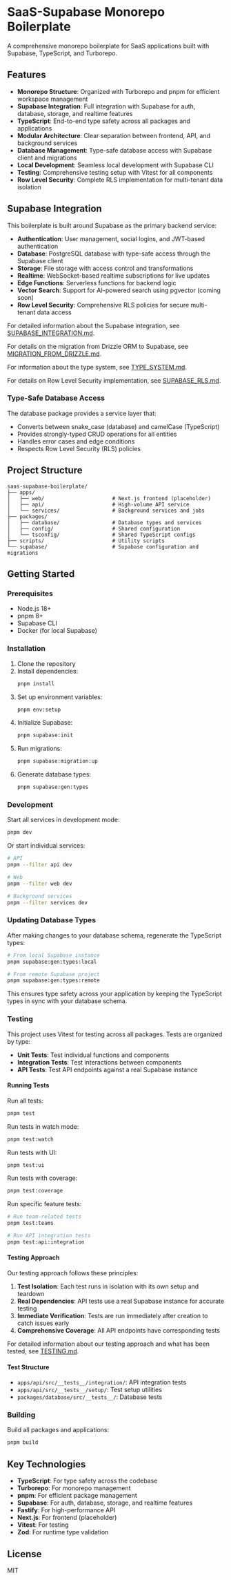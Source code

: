 # SaaS-Supabase Monorepo Boilerplate

A comprehensive monorepo boilerplate for SaaS applications built with Supabase, TypeScript, and Turborepo.

## Features

- **Monorepo Structure**: Organized with Turborepo and pnpm for efficient workspace management
- **Supabase Integration**: Full integration with Supabase for auth, database, storage, and realtime features
- **TypeScript**: End-to-end type safety across all packages and applications
- **Modular Architecture**: Clear separation between frontend, API, and background services
- **Database Management**: Type-safe database access with Supabase client and migrations
- **Local Development**: Seamless local development with Supabase CLI
- **Testing**: Comprehensive testing setup with Vitest for all components
- **Row Level Security**: Complete RLS implementation for multi-tenant data isolation

## Supabase Integration

This boilerplate is built around Supabase as the primary backend service:

- **Authentication**: User management, social logins, and JWT-based authentication
- **Database**: PostgreSQL database with type-safe access through the Supabase client
- **Storage**: File storage with access control and transformations
- **Realtime**: WebSocket-based realtime subscriptions for live updates
- **Edge Functions**: Serverless functions for backend logic
- **Vector Search**: Support for AI-powered search using pgvector (coming soon)
- **Row Level Security**: Comprehensive RLS policies for secure multi-tenant data access

For detailed information about the Supabase integration, see [SUPABASE_INTEGRATION.md](docs/SUPABASE_INTEGRATION.md).

For details on the migration from Drizzle ORM to Supabase, see [MIGRATION_FROM_DRIZZLE.md](docs/MIGRATION_FROM_DRIZZLE.md).

For information about the type system, see [TYPE_SYSTEM.md](docs/TYPE_SYSTEM.md).

For details on Row Level Security implementation, see [SUPABASE_RLS.md](SUPABASE_RLS.md).

### Type-Safe Database Access

The database package provides a service layer that:

- Converts between snake_case (database) and camelCase (TypeScript)
- Provides strongly-typed CRUD operations for all entities
- Handles error cases and edge conditions
- Respects Row Level Security (RLS) policies

## Project Structure

```
saas-supabase-boilerplate/
├── apps/
│   ├── web/                      # Next.js frontend (placeholder)
│   ├── api/                      # High-volume API service
│   └── services/                 # Background services and jobs
├── packages/
│   ├── database/                 # Database types and services
│   ├── config/                   # Shared configuration
│   └── tsconfig/                 # Shared TypeScript configs
├── scripts/                      # Utility scripts
└── supabase/                     # Supabase configuration and migrations
```

## Getting Started

### Prerequisites

- Node.js 18+
- pnpm 8+
- Supabase CLI
- Docker (for local Supabase)

### Installation

1. Clone the repository
2. Install dependencies:
   ```bash
   pnpm install
   ```
3. Set up environment variables:
   ```bash
   pnpm env:setup
   ```
4. Initialize Supabase:
   ```bash
   pnpm supabase:init
   ```
5. Run migrations:
   ```bash
   pnpm supabase:migration:up
   ```
6. Generate database types:
   ```bash
   pnpm supabase:gen:types
   ```

### Development

Start all services in development mode:

```bash
pnpm dev
```

Or start individual services:

```bash
# API
pnpm --filter api dev

# Web
pnpm --filter web dev

# Background services
pnpm --filter services dev
```

### Updating Database Types

After making changes to your database schema, regenerate the TypeScript types:

```bash
# From local Supabase instance
pnpm supabase:gen:types:local

# From remote Supabase project
pnpm supabase:gen:types:remote
```

This ensures type safety across your application by keeping the TypeScript types in sync with your database schema.

### Testing

This project uses Vitest for testing across all packages. Tests are organized by type:

- **Unit Tests**: Test individual functions and components
- **Integration Tests**: Test interactions between components
- **API Tests**: Test API endpoints against a real Supabase instance

#### Running Tests

Run all tests:

```bash
pnpm test
```

Run tests in watch mode:

```bash
pnpm test:watch
```

Run tests with UI:

```bash
pnpm test:ui
```

Run tests with coverage:

```bash
pnpm test:coverage
```

Run specific feature tests:

```bash
# Run team-related tests
pnpm test:teams

# Run API integration tests
pnpm test:api:integration
```

#### Testing Approach

Our testing approach follows these principles:

1. **Test Isolation**: Each test runs in isolation with its own setup and teardown
2. **Real Dependencies**: API tests use a real Supabase instance for accurate testing
3. **Immediate Verification**: Tests are run immediately after creation to catch issues early
4. **Comprehensive Coverage**: All API endpoints have corresponding tests

For detailed information about our testing approach and what has been tested, see [TESTING.md](TESTING.md).

#### Test Structure

- `apps/api/src/__tests__/integration/`: API integration tests
- `apps/api/src/__tests__/setup/`: Test setup utilities
- `packages/database/src/__tests__/`: Database tests

### Building

Build all packages and applications:

```bash
pnpm build
```

## Key Technologies

- **TypeScript**: For type safety across the codebase
- **Turborepo**: For monorepo management
- **pnpm**: For efficient package management
- **Supabase**: For auth, database, storage, and realtime features
- **Fastify**: For high-performance API
- **Next.js**: For frontend (placeholder)
- **Vitest**: For testing
- **Zod**: For runtime type validation

## License

MIT 